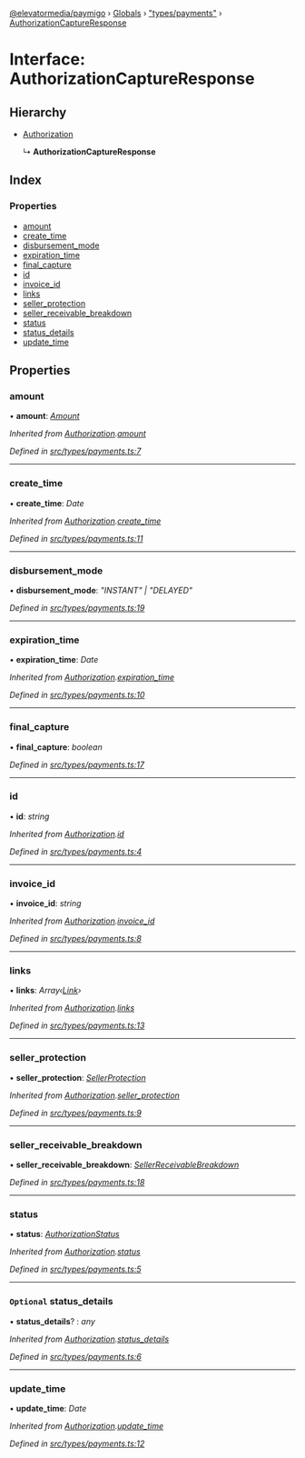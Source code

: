 [@elevatormedia/paymigo](../README.md) › [Globals](../globals.md) › ["types/payments"](../modules/_types_payments_.md) › [AuthorizationCaptureResponse](_types_payments_.authorizationcaptureresponse.md)

# Interface: AuthorizationCaptureResponse

## Hierarchy

-   [Authorization](_types_payments_.authorization.md)

    ↳ **AuthorizationCaptureResponse**

## Index

### Properties

-   [amount](_types_payments_.authorizationcaptureresponse.md#amount)
-   [create_time](_types_payments_.authorizationcaptureresponse.md#create_time)
-   [disbursement_mode](_types_payments_.authorizationcaptureresponse.md#disbursement_mode)
-   [expiration_time](_types_payments_.authorizationcaptureresponse.md#expiration_time)
-   [final_capture](_types_payments_.authorizationcaptureresponse.md#final_capture)
-   [id](_types_payments_.authorizationcaptureresponse.md#id)
-   [invoice_id](_types_payments_.authorizationcaptureresponse.md#invoice_id)
-   [links](_types_payments_.authorizationcaptureresponse.md#links)
-   [seller_protection](_types_payments_.authorizationcaptureresponse.md#seller_protection)
-   [seller_receivable_breakdown](_types_payments_.authorizationcaptureresponse.md#seller_receivable_breakdown)
-   [status](_types_payments_.authorizationcaptureresponse.md#status)
-   [status_details](_types_payments_.authorizationcaptureresponse.md#optional-status_details)
-   [update_time](_types_payments_.authorizationcaptureresponse.md#update_time)

## Properties

### amount

• **amount**: _[Amount](_types_common_.amount.md)_

_Inherited from [Authorization](_types_payments_.authorization.md).[amount](_types_payments_.authorization.md#amount)_

_Defined in [src/types/payments.ts:7](https://github.com/ELEVATORmedia/paymigo/blob/60b912d/src/types/payments.ts#L7)_

---

### create_time

• **create_time**: _Date_

_Inherited from [Authorization](_types_payments_.authorization.md).[create_time](_types_payments_.authorization.md#create_time)_

_Defined in [src/types/payments.ts:11](https://github.com/ELEVATORmedia/paymigo/blob/60b912d/src/types/payments.ts#L11)_

---

### disbursement_mode

• **disbursement_mode**: _"INSTANT" | "DELAYED"_

_Defined in [src/types/payments.ts:19](https://github.com/ELEVATORmedia/paymigo/blob/60b912d/src/types/payments.ts#L19)_

---

### expiration_time

• **expiration_time**: _Date_

_Inherited from [Authorization](_types_payments_.authorization.md).[expiration_time](_types_payments_.authorization.md#expiration_time)_

_Defined in [src/types/payments.ts:10](https://github.com/ELEVATORmedia/paymigo/blob/60b912d/src/types/payments.ts#L10)_

---

### final_capture

• **final_capture**: _boolean_

_Defined in [src/types/payments.ts:17](https://github.com/ELEVATORmedia/paymigo/blob/60b912d/src/types/payments.ts#L17)_

---

### id

• **id**: _string_

_Inherited from [Authorization](_types_payments_.authorization.md).[id](_types_payments_.authorization.md#id)_

_Defined in [src/types/payments.ts:4](https://github.com/ELEVATORmedia/paymigo/blob/60b912d/src/types/payments.ts#L4)_

---

### invoice_id

• **invoice_id**: _string_

_Inherited from [Authorization](_types_payments_.authorization.md).[invoice_id](_types_payments_.authorization.md#invoice_id)_

_Defined in [src/types/payments.ts:8](https://github.com/ELEVATORmedia/paymigo/blob/60b912d/src/types/payments.ts#L8)_

---

### links

• **links**: _Array‹[Link](_types_common_.link.md)›_

_Inherited from [Authorization](_types_payments_.authorization.md).[links](_types_payments_.authorization.md#links)_

_Defined in [src/types/payments.ts:13](https://github.com/ELEVATORmedia/paymigo/blob/60b912d/src/types/payments.ts#L13)_

---

### seller_protection

• **seller_protection**: _[SellerProtection](_types_payments_.sellerprotection.md)_

_Inherited from [Authorization](_types_payments_.authorization.md).[seller_protection](_types_payments_.authorization.md#seller_protection)_

_Defined in [src/types/payments.ts:9](https://github.com/ELEVATORmedia/paymigo/blob/60b912d/src/types/payments.ts#L9)_

---

### seller_receivable_breakdown

• **seller_receivable_breakdown**: _[SellerReceivableBreakdown](_types_payments_.sellerreceivablebreakdown.md)_

_Defined in [src/types/payments.ts:18](https://github.com/ELEVATORmedia/paymigo/blob/60b912d/src/types/payments.ts#L18)_

---

### status

• **status**: _[AuthorizationStatus](../modules/_types_payments_.md#authorizationstatus)_

_Inherited from [Authorization](_types_payments_.authorization.md).[status](_types_payments_.authorization.md#status)_

_Defined in [src/types/payments.ts:5](https://github.com/ELEVATORmedia/paymigo/blob/60b912d/src/types/payments.ts#L5)_

---

### `Optional` status_details

• **status_details**? : _any_

_Inherited from [Authorization](_types_payments_.authorization.md).[status_details](_types_payments_.authorization.md#optional-status_details)_

_Defined in [src/types/payments.ts:6](https://github.com/ELEVATORmedia/paymigo/blob/60b912d/src/types/payments.ts#L6)_

---

### update_time

• **update_time**: _Date_

_Inherited from [Authorization](_types_payments_.authorization.md).[update_time](_types_payments_.authorization.md#update_time)_

_Defined in [src/types/payments.ts:12](https://github.com/ELEVATORmedia/paymigo/blob/60b912d/src/types/payments.ts#L12)_
